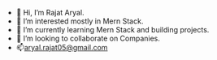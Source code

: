 - 👋 Hi, I’m Rajat Aryal.
- 👀 I’m interested mostly in Mern Stack.
- 🌱 I’m currently learning Mern Stack and building projects.
- 💞️ I’m looking to collaborate on Companies.
- 📫aryal.rajat05@gmail.com


<!---
aryal05/aryal05 is a ✨ special ✨ repository because its `README.md` (this file) appears on your GitHub profile.
You can click the Preview link to take a look at your changes.
--->
